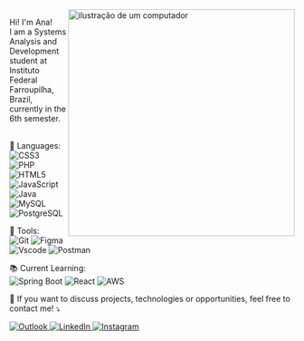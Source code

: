 <img src="https://raw.githubusercontent.com/MicaelliMedeiros/micaellimedeiros/master/image/computer-illustration.png" alt="ilustração de um computador" min-width="400px" max-width="400px" width="400px" align="right">

<p align="left"> 
 Hi! I'm Ana! <br>
I am a Systems Analysis and Development student at Instituto Federal Farroupilha, Brazil, currently in the 6th semester. <br>
<br>
  
</p>

<p align="left">
  🦄 Languages: <br>
<img src="https://img.shields.io/badge/CSS3-1572B6?style=for-the-badge&logo=css3&logoColor=white" alt="CSS3" />
  <img src="https://img.shields.io/badge/PHP-777BB4?style=for-the-badge&logo=php&logoColor=white" alt="PHP" />
  <img src="https://img.shields.io/badge/HTML5-E34F26?style=for-the-badge&logo=html5&logoColor=white" alt="HTML5" />
  <img src="https://img.shields.io/badge/JavaScript-F7DF1E?style=for-the-badge&logo=javascript&logoColor=black" alt="JavaScript" />
  <img src="https://img.shields.io/badge/java-%23ED8B00.svg?style=for-the-badge&logo=openjdk&logoColor=white" alt="Java" />
  <img src="https://img.shields.io/badge/MySQL-00000F?style=for-the-badge&logo=mysql&logoColor=white" alt="MySQL" />
  <img src="https://img.shields.io/badge/PostgreSQL-000?style=for-the-badge&logo=postgresql" alt="PostgreSQL" />
</p>

<p align="left">
  💼 Tools: <br>
<img src="https://img.shields.io/badge/GIT-E44C30?style=for-the-badge&logo=git&logoColor=white" alt="Git" />
<img src="https://img.shields.io/badge/Figma-696969?style=for-the-badge&logo=figma&logoColor=figma" alt="Figma" />
<img src="https://img.shields.io/badge/Vscode-007ACC?style=for-the-badge&logo=visual-studio-code&logoColor=white" alt="Vscode" />
   <img src="https://img.shields.io/badge/Postman-FF6C37?style=for-the-badge&logo=postman&logoColor=white" alt="Postman" />
</p>

<p align="left">
📚 Current Learning: <br>
<img src="https://img.shields.io/badge/Spring%20Boot-6DB33F?style=for-the-badge&logo=springboot&logoColor=white" alt="Spring Boot" />
  <img src="https://img.shields.io/badge/React-61DAFB?style=for-the-badge&logo=react&logoColor=black" alt="React" />
  <img src="https://img.shields.io/badge/Amazon%20AWS-232F3E?style=for-the-badge&logo=amazonaws&logoColor=white" alt="AWS" />
  
</p>
<p align="left">
  💌 If you want to discuss projects, technologies or opportunities, feel free to contact me! ⤵️
</p>

<p align="left">
<a href="mailto:anacarol.alves1@outlook.com" title="Outlook">
    <img src="https://img.shields.io/badge/Microsoft_Outlook-0078D4?style=for-the-badge&logo=microsoft-outlook&logoColor=white" alt="Outlook"/>
  </a>
  <a href="https://www.linkedin.com/in/ana-carolina-alves-farias-8a998b266/" title="LinkedIn">
    <img src="https://img.shields.io/badge/LinkedIn-0077B5?style=for-the-badge&logo=linkedin&logoColor=white" alt="LinkedIn"/>
  </a>
  <a href="https://www.instagram.com/acaf02/" title="Instagram">
    <img src="https://img.shields.io/badge/Instagram-E4405F?style=for-the-badge&logo=instagram&logoColor=white" alt="Instagram"/>
  </a>
</p>
